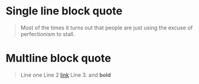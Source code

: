 # Single line block quote

> Most of the times it turns out that people are just using the excuse of perfectionism to stall.

# Multline block quote

> Line one
> Line 2 [link](https://www.adobe.com)
> Line 3. and **bold**


